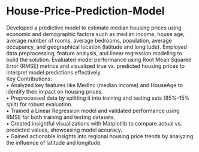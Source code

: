 # House-Price-Prediction-Model
Developed a predictive model to estimate median housing prices using economic and demographic factors such as median income, house age, average number of rooms, average bedrooms, population, average occupancy, and geographical location (latitude and longitude). Employed data preprocessing, feature analysis, and linear regression modeling to build the solution. Evaluated model performance using Root Mean Squared Error (RMSE) metrics and visualized true vs. predicted housing prices to interpret model predictions effectively.
<BR>
Key Contributions:
<BR>
• Analyzed key features like MedInc (median income) and HouseAge to identify their impact on housing prices.
<BR>
• Preprocessed data by splitting it into training and testing sets (85%-15% split) for robust evaluation.
<BR>
• Trained a Linear Regression model and validated performance using RMSE for both training and testing datasets.
<BR>
• Created insightful visualizations with Matplotlib to compare actual vs. predicted values, showcasing model accuracy.
<BR>
• Gained actionable insights into regional housing price trends by analyzing the influence of latitude and longitude.
